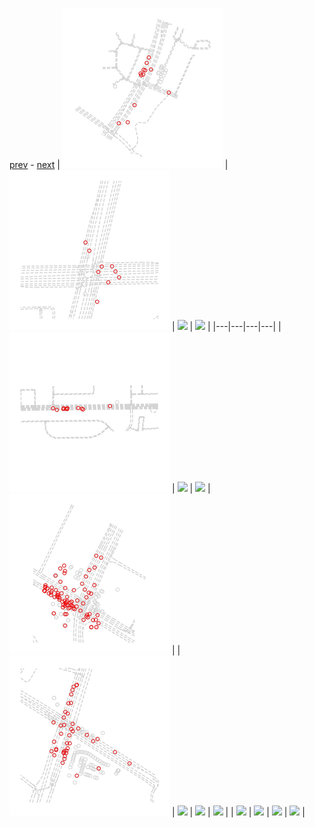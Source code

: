 
[prev](gal_7.md) - [next](gal_9.md)
| [![](../thumb/uncompressed_scenario_training_training.tfrecord-00313-of-01000.gif)](../vid/uncompressed_scenario_training_training.tfrecord-00313-of-01000.gif)  | [![](../thumb/uncompressed_scenario_training_training.tfrecord-00289-of-01000.gif)](../vid/uncompressed_scenario_training_training.tfrecord-00289-of-01000.gif)  | [![](../thumb/uncompressed_scenario_training_training.tfrecord-00004-of-01000.gif)](../vid/uncompressed_scenario_training_training.tfrecord-00004-of-01000.gif)  | [![](../thumb/uncompressed_scenario_training_training.tfrecord-00087-of-01000.gif)](../vid/uncompressed_scenario_training_training.tfrecord-00087-of-01000.gif)  |
|---|---|---|---|
| [![](../thumb/uncompressed_scenario_training_training.tfrecord-00287-of-01000.gif)](../vid/uncompressed_scenario_training_training.tfrecord-00287-of-01000.gif)  | [![](../thumb/uncompressed_scenario_training_training.tfrecord-00007-of-01000.gif)](../vid/uncompressed_scenario_training_training.tfrecord-00007-of-01000.gif)  | [![](../thumb/uncompressed_scenario_training_training.tfrecord-00109-of-01000.gif)](../vid/uncompressed_scenario_training_training.tfrecord-00109-of-01000.gif)  | [![](../thumb/uncompressed_scenario_training_training.tfrecord-00358-of-01000.gif)](../vid/uncompressed_scenario_training_training.tfrecord-00358-of-01000.gif)  |
| [![](../thumb/uncompressed_scenario_training_training.tfrecord-00354-of-01000.gif)](../vid/uncompressed_scenario_training_training.tfrecord-00354-of-01000.gif)  | [![](../thumb/uncompressed_scenario_training_training.tfrecord-00184-of-01000.gif)](../vid/uncompressed_scenario_training_training.tfrecord-00184-of-01000.gif)  | [![](../thumb/uncompressed_scenario_training_training.tfrecord-00183-of-01000.gif)](../vid/uncompressed_scenario_training_training.tfrecord-00183-of-01000.gif)  | [![](../thumb/uncompressed_scenario_training_training.tfrecord-00120-of-01000.gif)](../vid/uncompressed_scenario_training_training.tfrecord-00120-of-01000.gif)  |
| [![](../thumb/uncompressed_scenario_training_training.tfrecord-00226-of-01000.gif)](../vid/uncompressed_scenario_training_training.tfrecord-00226-of-01000.gif)  | [![](../thumb/uncompressed_scenario_training_training.tfrecord-00274-of-01000.gif)](../vid/uncompressed_scenario_training_training.tfrecord-00274-of-01000.gif)  | [![](../thumb/uncompressed_scenario_training_training.tfrecord-00020-of-01000.gif)](../vid/uncompressed_scenario_training_training.tfrecord-00020-of-01000.gif)  | [![](../thumb/uncompressed_scenario_training_training.tfrecord-00196-of-01000.gif)](../vid/uncompressed_scenario_training_training.tfrecord-00196-of-01000.gif)  |
